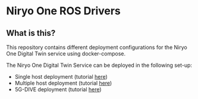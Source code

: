 # Niryo One ROS Drivers

## What is this?

This repository contains different deployment configurations for the Niryo One Digital Twin service using docker-compose.

The Niryo One Digital Twin Service can be deployed in the following set-up:
- Single host deployment (tutorial [here](./centralized-scenario/))
- Multiple host deployment (tutorial [here](./distributed-scenario/))
- 5G-DIVE deployment (tutorial [here](./5g-dive/))
